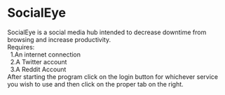 # SocialEye
SocialEye is a social media hub intended to decrease downtime from browsing and increase productivity.  
Requires:  
&ensp;1.An internet connection  
&ensp;2.A Twitter account  
&ensp;3.A Reddit Account  
After starting the program click on the login button for whichever service you wish to use and then click on the proper tab on the right.
